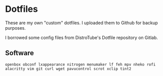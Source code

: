 # Dotfiles
These are my own "custom" dotfiles. I uploaded them to Github for backup purposes.

I borrowed some config files from DistroTube's Dotfile repository on Gitlab.

## Software
`openbox obconf lxappearance nitrogen menumaker lf feh mpv nheko rofi alacritty vim git curl wget pavucontrol scrot xclip tint2`
